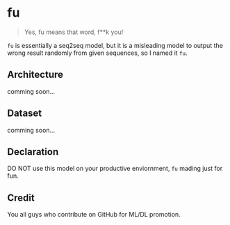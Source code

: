 # fu

> Yes, fu means that word, f\*\*k you!

`fu` is essentially a seq2seq model, but it is a misleading model to output the wrong result randomly from given sequences, so I named it `fu`.

## Architecture

comming soon...

## Dataset

comming soon...

## Declaration

DO NOT use this model on your productive enviornment, `fu` mading just for fun.

## Credit

You all guys who contribute on GitHub for ML/DL promotion.

